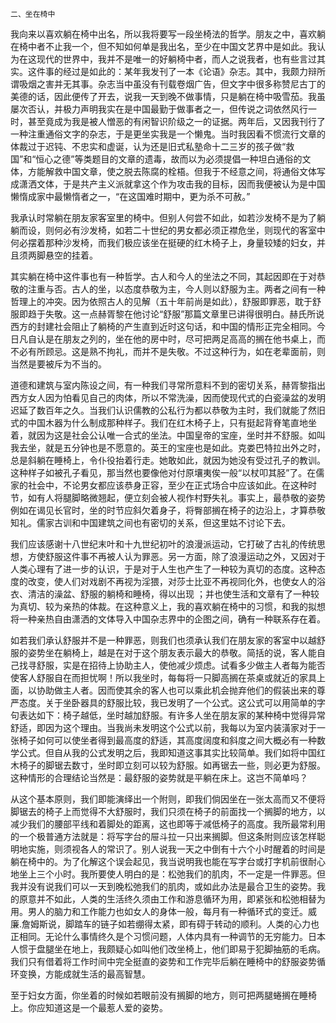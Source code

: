     二、坐在椅中 

   我向来以喜欢躺在椅中出名，所以我将要写一段坐椅法的哲学。朋友之中，喜欢躺在椅中者不止我一个，但不知如何单是我出名，至少在中国文艺界中是如此。我认为在这现代的世界中，我并不是唯一的好躺椅中者，而人之说我者，也有些言过其实。这件事的经过是如此的：某年我发刊了一本《论语》杂志。其中，我颇力辩所谓吸烟之害并无其事。杂志当中虽没有刊载卷烟广告，但文字中很多称赞尼古丁的美德的话，因此便传了开去，说我一天到晚不做事情，只是躺在椅中吸雪茄。我虽屡次否认，并极力声明我实在是中国最勤于做事者之一，但传说之词依然风行一时，甚至竟成为我是被人憎恶的有闲智识阶级之一的证据。两年后，又因我刊行了一种注重通俗文字的杂志，于是更坐实我是一个懒鬼。当时我因看不惯流行文章的体裁过于迟钝、不忠实和虚诞，认为还是旧式私塾命十二三岁的孩子做“救国”和“恒心之德”等类题目的文章的遗毒，故而以为必须提倡一种坦白通俗的文体，方能解救中国文章，使之脱去陈腐的栓梧。但我于不经意之间，将通俗文体写成潇洒文体，于是共产主义派就拿这个作为攻击我的目标，因而我便被认为是中国懒惰成家中最懒惰者之一，“在这国难时期中，更为杀不可赦。”

   我承认时常躺在朋友家客室里的椅中。但别人何尝不如此，如若沙发椅不是为了躺躺而设，则何必有沙发椅，如若二十世纪的男女都必须正襟危坐，则现代的客室中何必摆着那种沙发椅，而我们极应该坐在挺硬的红木椅子上，身量较矮的妇女，并且须两脚悬空的挂着。

   其实躺在椅中这件事也有一种哲学。古人和今人的坐法之不同，其起因即在于对恭敬的注重与否。古人的坐，以态度恭敬为主，今人则以舒服为主。两者之间有一种哲理上的冲突。因为依照古人的见解（五十年前尚是如此），舒服即罪恶，耽于舒服即趋于失敬。这一点赫胥黎在他讨论“舒服”那篇文章里已讲得很明白。赫氏所说西方的封建社会阻止了躺椅的产生直到近时这句话，和中国的情形正完全相同。今日凡自认是在朋友之列的，坐在他的房中时，尽可把两足高高的搁在他书桌上，而不必有所顾忌。这是熟不拘礼，而并不是失敬。不过这种行为，如在老辈面前，则当然是要被斥为不当的。

   道德和建筑与室内陈设之间，有一种我们寻常所意料不到的密切关系，赫胥黎指出西方女人因为怕看见自己的肉体，所以不常洗澡，因而使现代式的白瓷澡盆的发明迟延了数百年之久。当我们认识儒教的公私行为都以恭敬为主时，我们就能了然旧式的中国木器为什么制成那种样子。我们在红木椅子上，只有挺起背脊笔直地坐着，就因为这是社会公认唯一合式的坐法。中国皇帝的宝座，坐时并不舒服。如叫我去坐，就是五分钟也是不愿意的。英王的宝座也是如此。克娄巴特拉出外之时，总是斜躺在睡椅上，令仆役抬着行走。她敢如此，就因为她没有受过孔子的教训。这种样子如被孔子看见，那当然也要像他对付原壤夷俟一般“以杖叩其胫”了。在儒家的社会中，不论男女都应该恭身正容，至少在正式场合中应该如此。在这种时节，如有人将腿脚略微翘起，便立刻会被人视作村野失礼。事实上，最恭敬的姿势例如在谒见长官时，坐的时节应斜欠着身子，将臀部搁在椅子的边沿上，才算恭敬知礼。儒家古训和中国建筑之间也有密切的关系，但这里姑不讨论下去。

   我们应该感谢十八世纪末叶和十九世纪初叶的浪漫派运动，它打破了古礼的传统思想，方使舒服这件事不再被人认为罪恶。另一方面，除了浪漫运动之外，又因对于人类心理有了进一步的认识，于是对于人生也产生了一种较为真切的态度。这种态度的改变，使人们对戏剧不再视为淫猥，对莎士比亚不再视同化外，也使女人的浴衣、清洁的澡盆、舒服的躺椅和睡椅，得以出现 ；并也使生活和文章有了一种较为真切、较为亲热的体裁。在这种意义上，我的喜欢躺在椅中的习惯，和我的拟想将一种亲热自由潇洒的文体导入中国杂志界中的企图之间，确有一种联系存在着。

   如若我们承认舒服并不是一种罪恶，则我们也须承认我们在朋友家的客室中以越舒服的姿势坐在躺椅上，越是在对于这个朋友表示最大的恭敬。简括的说，客人能自己找寻舒服，实是在招待上协助主人，使他减少烦虑。试看多少做主人者每为能否使客人舒服自在而担忧啊！所以我坐时，每每将一只脚高搁在茶桌或就近的家具上面，以协助做主人者。因而使其余的客人也可以乘此机会抛弃他们的假装出来的尊严态度。关于坐卧器具的舒服比较，我已发明了一个公式。这公式可以用简单的字句表达如下：椅子越低，坐时越加舒服。有许多人坐在朋友家的某种椅中觉得异常舒适，即因为这个理由。当我尚未发明这个公式以前，我每以为室内装潢家对于一张椅子如何可以使坐者得到最高度的舒适，其高度阔度和斜度之间大概必有一种数学公式。但自从我的公式发明之后，我即知道这事其实比较简单。我们如将中国红木椅子的脚锯去数寸，坐时即立刻可以较为舒服。如再锯去一些，则必更为舒服。这种情形的合理结论当然是：最舒服的姿势就是平躺在床上。这岂不简单吗？

   从这个基本原则，我们即能演绎出一个附则，即我们倘因坐在一张太高而又不便将脚锯去的椅子上而觉得不大舒服时，我们只须在椅子的前面找一个搁脚的地方，以减少我们的腰部平线和着脚处的距离，这也即等于减低椅子的高度。我所最常利用的一个极普通方法就是：将写字台的屉斗拉一只出来搁脚。但这条附则应该怎样聪明地实施，则须视各人的常识了。别人说我一天之中倒有十六个小时醒着的时间是躺在椅中的。为了化解这个误会起见，我当说明我也能在写字台或打字机前很耐心地坐上三个小时。我所要使人明白的是：松弛我们的肌肉，不一定是一件罪恶。但我并没有说我们可以一天到晚松弛我们的肌肉，或如此办法是最合卫生的姿势。我的原意并不如此，人类的生活终久须由工作和游息循环为用，即紧张和松弛相替为用。男人的脑力和工作能力也如女人的身体一般，每月有一种循环式的变迁。威廉.詹姆斯说，脚踏车的链子如若绷得太紧，即有碍于转动的顺利。人类的心力也正相同。无论什么事情终久是个习惯问题，人体内具有一种调节的无穷能力。日本人惯于盘腿坐在地上，我颇疑心如叫他们改坐椅上，他们即易于犯脚抽筋的毛病。我们只有借着将工作时间中完全挺直的姿势和工作完毕后躺在睡椅中的舒服姿势循环变换，方能成就生活的最高智慧。

   至于妇女方面，你坐着的时候如若眼前没有搁脚的地方，则可把两腿蜷搁在睡椅上。你应知道这是一个最惹人爱的姿势。

